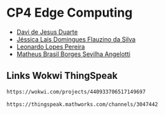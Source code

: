 # CP4 Edge Computing

- [Davi de Jesus Duarte](https://github.com/DaviJDuarte)
- [Jéssica Lais Domingues Flauzino da Silva](https://github.com/JessFlauzino)
- [Leonardo Lopes Pereira](https://github.com/LeonardoL-Bah)
- [Matheus Brasil Borges Sevilha Angelotti](https://github.com/MathBra17)

## Links Wokwi ThingSpeak

```bash
https://wokwi.com/projects/440933706517149697
```

```bash
https://thingspeak.mathworks.com/channels/3047442
```